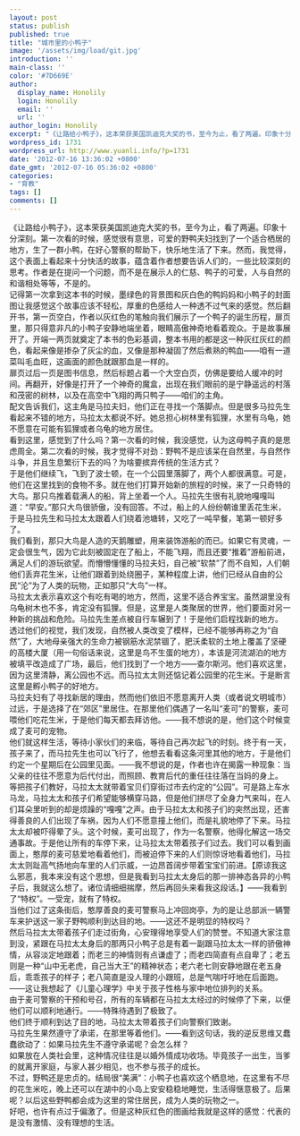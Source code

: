 ```yaml
---
layout: post
status: publish
published: true
title: "城市里的小鸭子"
image: '/assets/img/load/git.jpg'
introduction: ''
main-class: ''
color: '#7D669E'
author:
  display_name: Honolily
  login: Honolily
  email: ''
  url: ''
author_login: Honolily
excerpt: "《让路给小鸭子》，这本荣获美国凯迪克大奖的书，至今为止，看了两遍。印象十分深刻。第一次看的时候，感觉很有意思，可爱的野鸭夫妇找到了一个适合栖居的地方，生了一群小鸭，在好心警察的帮助下，快乐地生活了下来。然而，我觉得，这个表面上看起来十分快活的故事，蕴含着作者想要告诉人们的，一些比较深刻的思考。作者是在提问一个问题，而不是在展示人的仁慈、鸭子的可爱，人与自然的和谐相处等等，不是的。"
wordpress_id: 1731
wordpress_url: http://www.yuanli.info/?p=1731
date: '2012-07-16 13:36:02 +0800'
date_gmt: '2012-07-16 05:36:02 +0800'
categories:
- "育教"
tags: []
comments: []
---
```

<p>《让路给小鸭子》，这本荣获美国凯迪克大奖的书，至今为止，看了两遍。印象十分深刻。第一次看的时候，感觉很有意思，可爱的野鸭夫妇找到了一个适合栖居的地方，生了一群小鸭，在好心警察的帮助下，快乐地生活了下来。然而，我觉得，这个表面上看起来十分快活的故事，蕴含着作者想要告诉人们的，一些比较深刻的思考。作者是在提问一个问题，而不是在展示人的仁慈、鸭子的可爱，人与自然的和谐相处等等，不是的。<a id="more"></a><a id="more-1731"></a><br />
	记得第一次拿到这本书的时候，墨绿色的背景图和灰白色的鸭妈妈和小鸭子的封面图让我感觉这个故事应该不轻松，厚重的色感给人一种透不过气来的感觉。然后翻开书，第一页空白，作者以灰红色的笔触向我们展示了一个鸭子的诞生历程，扉页里，那只得意非凡的小鸭子安静地端坐着，眼睛高傲神奇地看着观众。于是故事展开了。开端一两页就奠定了本书的色彩基调，整本书用的都是这一种灰红灰红的颜色，看起来像是掺杂了灰尘的血，又像是那种凝固了然后煮熟的鸭血&mdash;&mdash;咱有一道菜叫毛血旺，这画面的颜色就跟那血是一样的。<br />
	扉页过后一页是图书信息，然后标题占着一个大空白页，仿佛是要给人缓冲的时间。再翻开，好像是打开了一个神奇的魔盒，出现在我们眼前的是宁静遥远的村落和茂密的树林，以及在高空中飞翔的两只鸭子&mdash;&mdash;咱们的主角。<br />
	配文告诉我们，这主角是马拉夫妇，他们正在寻找一个落脚点。但是很多马拉先生看起来不错的地方，马拉太太都说不好。她总担心树林里有狐狸，水里有乌龟，她不愿意在可能有狐狸或者乌龟的地方居住。<br />
	看到这里，感觉到了什么吗？第一次看的时候，我没感觉，认为这母鸭子真的是思虑周全。第二次看的时候，我才觉得不对劲：野鸭不是应该呆在自然里，与自然作斗争，并且生息繁衍下去的吗？为啥要摈弃传统的生活方式？<br />
	于是他们继续飞，飞到了波士顿，在一个公园里落脚了，两个人都很满意。可是，他们在这里找到的食物不多。就在他们打算开始新的旅程的时候，来了一只奇特的大鸟。那只鸟推着载满人的船，背上坐着一个人。马拉先生很有礼貌地嘎嘎叫道：&ldquo;早安。&rdquo;那只大鸟很骄傲，没有回答。不过，船上的人纷纷朝谁里丢花生米，于是马拉先生和马拉太太跟着人们绕着池塘转，又吃了一吨早餐，笔第一顿好多了。<br />
	我们看到，那只大鸟是人造的天鹅雕塑，用来装饰游船的而已。如果它有灵魂，一定会很生气，因为它此刻被固定在了船上，不能飞翔，而且还要&ldquo;推着&rdquo;游船前进，满足人们的游玩欲望。而懵懵懂懂的马拉夫妇，自己被&ldquo;软禁&rdquo;了而不自知，人们朝他们丢弃花生米，让他们跟着到处绕圈子，某种程度上讲，他们已经从自由的公民&ldquo;沦&rdquo;为了人类的玩物，正如那只&ldquo;大鸟&rdquo;一样。<br />
	马拉太太表示喜欢这个有吃有喝的地方，然而，这里不适合养宝宝。虽然湖里没有乌龟树木也不多，肯定没有狐狸。但是，这里是人类聚居的世界，他们要面对另一种新的挑战和危险。马拉先生差点被自行车辗到了！于是他们启程找新的地方。<br />
	透过他们的视觉，我们发现，自然被人类改变了模样，已经不能够再称之为&ldquo;自然&rdquo;了，大地母亲强大的生命力被钢筋水泥禁锢了，肥沃柔软的土地上覆盖了坚硬的高楼大厦（用一句俗话来说，这里是鸟不生蛋的地方），本该是河流湖泊的地方被填平改造成了广场，最后，他们找到了一个地方&mdash;&mdash;查尔斯河。他们喜欢这里，因为这里清静，离公园也不远。而马拉太太则还惦记着公园里的花生米。于是断言这里是孵小鸭子的好地方。<br />
	马拉夫妇有了寻找新居的理由，然而他们依旧不愿意离开人类（或者说文明城市）过远，于是选择了在&ldquo;郊区&rdquo;里居住。在那里他们偶遇了一名叫&ldquo;麦可&rdquo;的警察，麦可喂他们吃花生米，于是他们每天都去拜访他。&mdash;&mdash;我不想说的是，他们这个时候变成了麦可的宠物。<br />
	他们就这样生活，等待小家伙们的来临，等待自己再次起飞的时刻。终于有一天，孩子来了，而马拉先生也可以飞行了，他想去看看这条河里其他的地方，于是他们约定一个星期后在公园里见面。&mdash;&mdash;我不想说的是，作者也许在揭露一种现象：当父亲的往往不愿意为后代付出，而照顾、教育后代的重任往往落在当妈的身上。<br />
	等把孩子们教好，马拉太太就带着宝贝们穿街过市去约定的&ldquo;公园&rdquo;。可是路上车水马龙，马拉太太和孩子们希望能够横穿马路，但是他们拼尽了全身力气来叫，在人们耳朵里听到的却是烦躁的&ldquo;嘎嘎&rdquo;之声。由于马拉太太和孩子们的突然出现，还害得善良的人们出现了车祸，因为人们不愿意撞上他们，而是礼貌地停了下来。马拉太太却被吓得晕了头。这个时候，麦可出现了，作为一名警察，他得化解这一场交通事故。于是他让所有的车停下来，让马拉太太带着孩子们过去。我们可以看到画面上，憨厚的麦可慈爱地看着他们，而被迫停下来的人们则惊讶地看着他们，马拉太太则趾高气扬地向车里的人们示威，一边昂首阔步带着宝宝们前进。【原谅我这么邪恶，我本来没有这个思想，但是我看到马拉太太身后的那一排神态各异的小鸭子后，我就这么想了。诸位请细细揣摩，然后再回头来看我这段话。】&mdash;&mdash;我看到了&ldquo;特权&rdquo;。一受宠，就有了特权。<br />
	当他们过了这条街后，憨厚善良的麦可警察马上冲回岗亭，为的是让总部派一辆警车来护送这一家子野鸭顺利到达目的地。&mdash;&mdash;这还不是明显的特权吗？<br />
	然后马拉太太带着孩子们走过街角，心安理得地享受人们的赞誉。不知道大家注意到没，紧跟在马拉太太身后的那两只小鸭子总是有着一副跟马拉太太一样的骄傲神情，从容淡定地跟着；而老三的神情则有点谦虚了；而老四简直有点自卑了；老五则是一种&ldquo;山中无老虎，自己当大王&rdquo;的精神状态；老六老七则安静地跟在老五身后，乖乖孩子的样子；老八简直是没人理的小跟班，总是气喘吁吁地在后面跑。&mdash;&mdash;这让我想起了《儿童心理学》中关于孩子性格与家中地位排列的关系。<br />
	由于麦可警察的干预和号召，所有的车辆都在马拉太太经过的时候停了下来，以便他们可以顺利地通行。&mdash;&mdash;特殊待遇到了极致了。<br />
	他们终于顺利到达了目的地，马拉太太带着孩子们向警察们致谢。<br />
	马拉先生果然遵守了承诺，在那里等着他们。&mdash;&mdash;看到这句话，我的逆反思维又蠢蠢欲动了：如果马拉先生不遵守承诺呢？会怎么样？<br />
	如果放在人类社会里，这种情况往往是以婚外情成功收场。毕竟孩子一出生，当爹的就离开家庭，与家人甚少相见，也不参与孩子的成长。<br />
	不过，野鸭还是忠贞的。结局很&ldquo;美满&rdquo;：小鸭子也喜欢这个栖息地，在这里有不尽的花生米吃，晚上还可以在湖中的小岛上安安稳稳地睡觉，生活得惬意极了。后果呢？以后这些野鸭都会成为这里的常住居民，成为人类的玩物之一。<br />
	好吧，也许有点过于偏激了。但是这种灰红色的图画给我就是这样的感觉：代表的是没有激情、没有理想的生活。</p>
